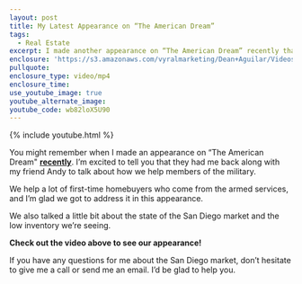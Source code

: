```yaml
---
layout: post
title: My Latest Appearance on “The American Dream”
tags:
  - Real Estate
excerpt: I made another appearance on “The American Dream” recently that I wanted to share with you.
enclosure: 'https://s3.amazonaws.com/vyralmarketing/Dean+Aguilar/Videos/2017/My+Latest+Appearance+on+The+American+Dream+-+San+Diego+Real+Estate+Agent.mp4'
pullquote:
enclosure_type: video/mp4
enclosure_time:
use_youtube_image: true
youtube_alternate_image:
youtube_code: wb82loX5U90
---
```



{% include youtube.html %}

You might remember when I made an appearance on “The American Dream"&nbsp;**[recently](http://deanaguilarrealestate.com/check-out-my-recent-appearance-on-the-american-dream.html)**. I’m excited to tell you that they had me back along with my friend Andy to talk about how we help members of the military.

We help a lot of first-time homebuyers who come from the armed services, and I’m glad we got to address it in this appearance.

We also talked a little bit about the state of the San Diego market and the low inventory we’re seeing.

**Check out the video above to see our appearance!**

If you have any questions for me about the San Diego market, don’t hesitate to give me a call or send me an email. I’d be glad to help you.